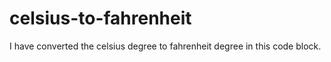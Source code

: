 # celsius-to-fahrenheit
I have converted the celsius degree to fahrenheit degree in this code block.
